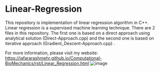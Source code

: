 # Linear-Regression

This repository is implementation of linear regression algorithm in C++. Linear regression is a supervised machine learning technique. There are 2 files in this repository. The first one is based on a direct approach using analytical solution (Direct-Approach.cpp) and the second one is based on iterative approach (Gradient_Descent-Approach.cpp) . 

For more information, please visit my website: https://jafararashmehr.github.io/Computational-BioMechanics/rst/Linear_Regression.html
![image](https://github.com/JafarArashMehr/Linear-Regression/assets/23459666/8698d7ce-dfc4-458a-b119-75263834cd76)
